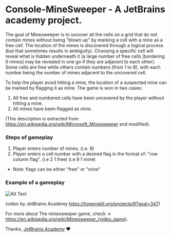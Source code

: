 # Console-MineSweeper - A JetBrains academy project.

The goal of Minesweeper is to uncover all the cells on a grid that do not contain mines
without being "blown up" by marking a cell with a mine as a free cell. 
The location of the mines is discovered through a logical process (but that sometimes results in ambiguity).
Choosing a specific cell will reveal what is hidden underneath it 
(a large number of free cells [bordering 0 mines] may be revealed in one go if they are adjacent to each other).
Some cells are free while others contain numbers (from 1 to 8), with each number being the number of mines adjacent
to the uncovered cell.

To help the player avoid hitting a mine, the location of a suspected mine can be marked by flagging it as mine.
The game is won in two cases: 

1. All free and numbered cells have been uncovered by the player without hitting a mine.
2. All mines have been flagged as mine.

(This description is extracted from https://en.wikipedia.org/wiki/Microsoft_Minesweeper and modified).

### Steps of gameplay
1. Player enters number of mines. (i.e. 8)
2. Player enters a cell number with a desired flag in the format of: "row column flag". (i.e 2 1 free) (i.e 9 1 mine)
* Note: flags can be either "free" or "mine"

### Example of a gameplay

![Alt Text](https://media.giphy.com/media/l03urj1OE7I7zNcYe5/source.gif)

(video by JetBrains Academy https://hyperskill.org/projects/8?goal=347)

 For more about The minesweeper game, check -> https://en.wikipedia.org/wiki/Minesweeper_(video_game).

Thanks, [JetBrains Academy](https://hi.hyperskill.org) :heart:
